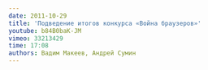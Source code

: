 ```yaml
---
date: 2011-10-29
title: 'Подведение итогов конкурса «Война браузеров»'
youtube: b84B0baK-JM
vimeo: 33213429
time: 17:08
authors: Вадим Макеев, Андрей Сумин
---
```

